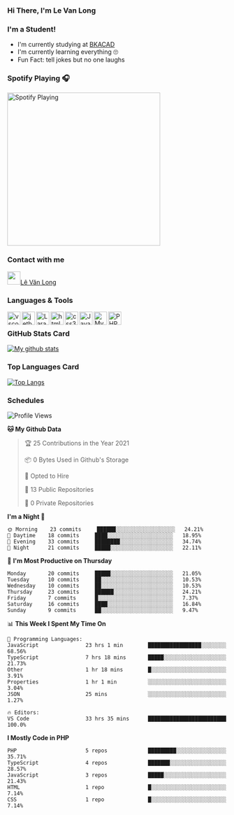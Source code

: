 ### Hi There, I'm Le Van Long 

### I'm a Student!
- I'm currently studying at [BKACAD](https://bkacad.edu.vn/)
- I'm currently learning everything 🙄
- Fun Fact: tell jokes but no one laughs

### Spotify Playing 🎧
[<img src="https://spotify-readme.hiiamlongdz.vercel.app/api/spotify-playing" alt="Spotify Playing" width="350" />](https://open.spotify.com/playlist/37i9dQZF1DX1e2VSJFudND)


### Contact with me

[<img src="https://img.icons8.com/dusk/64/000000/facebook-new--v2.png" width="30px"/>Lê Văn Long](https://www.facebook.com/HiiamLongdzz)

### Languages & Tools
<img align="left" alt="vscode" src="https://img.icons8.com/dusk/64/000000/visual-studio-code-2019.png" width="30px"/>
<img align="left" alt="jetbrain" src="https://camo.githubusercontent.com/8268dcfb76697dd53286590ec9b4385d7a0b89ce/68747470733a2f2f63646e2e6a7364656c6976722e6e65742f6e706d2f73696d706c652d69636f6e734076332f69636f6e732f6a6574627261696e732e737667" width="30px"/>
<img align="left" alt="Laravel" src="https://img.icons8.com/ios/50/000000/laravel.png" width="30px"/>
<img align="left" alt="html5" src="https://img.icons8.com/dusk/64/000000/html-5.png" width="30px"/>
<img align="left" alt="css3" src="https://img.icons8.com/dusk/64/000000/css3.png" width="30px"/>
<img align="left" alt="JavaScript" src="https://img.icons8.com/dusk/64/000000/javascript.png" width="30px"/>
<img align="left" alt="MySQL" src="https://img.icons8.com/ios-filled/50/000000/mysql-logo.png" width="30px"/>
<img align="left" alt="PHP" src="https://img.icons8.com/dusk/64/000000/php-logo.png" width="30px"/>

<br />

### GitHub Stats Card
[![My github stats](https://github-readme-stats.vercel.app/api?username=HiiamLongdz&show_icons=true)](https://github-readme-stats.vercel.app/api?username=HiiamLongdz&show_icons=true)

### Top Languages Card
[![Top Langs](https://github-readme-stats.vercel.app/api/top-langs/?username=HiiamLongdz&layout=compact)](https://github-readme-stats.vercel.app/api/top-langs/?username=HiiamLongdz&layout=compact)

### Schedules
<!--START_SECTION:waka-->
![Profile Views](http://img.shields.io/badge/Profile%20Views-2-blue)

**🐱 My Github Data** 

> 🏆 25 Contributions in the Year 2021
 > 
> 📦 0 Bytes Used in Github's Storage 
 > 
> 💼 Opted to Hire
 > 
> 📜 13 Public Repositories 
 > 
> 🔑 0 Private Repositories  
 > 
**I'm a Night 🦉** 

```text
🌞 Morning    23 commits     ██████░░░░░░░░░░░░░░░░░░░   24.21% 
🌆 Daytime    18 commits     ████░░░░░░░░░░░░░░░░░░░░░   18.95% 
🌃 Evening    33 commits     ████████░░░░░░░░░░░░░░░░░   34.74% 
🌙 Night      21 commits     █████░░░░░░░░░░░░░░░░░░░░   22.11%

```
📅 **I'm Most Productive on Thursday** 

```text
Monday       20 commits     █████░░░░░░░░░░░░░░░░░░░░   21.05% 
Tuesday      10 commits     ██░░░░░░░░░░░░░░░░░░░░░░░   10.53% 
Wednesday    10 commits     ██░░░░░░░░░░░░░░░░░░░░░░░   10.53% 
Thursday     23 commits     ██████░░░░░░░░░░░░░░░░░░░   24.21% 
Friday       7 commits      █░░░░░░░░░░░░░░░░░░░░░░░░   7.37% 
Saturday     16 commits     ████░░░░░░░░░░░░░░░░░░░░░   16.84% 
Sunday       9 commits      ██░░░░░░░░░░░░░░░░░░░░░░░   9.47%

```


📊 **This Week I Spent My Time On** 

```text
💬 Programming Languages: 
JavaScript               23 hrs 1 min        █████████████████░░░░░░░░   68.56% 
TypeScript               7 hrs 18 mins       █████░░░░░░░░░░░░░░░░░░░░   21.73% 
Other                    1 hr 18 mins        █░░░░░░░░░░░░░░░░░░░░░░░░   3.91% 
Properties               1 hr 1 min          ░░░░░░░░░░░░░░░░░░░░░░░░░   3.04% 
JSON                     25 mins             ░░░░░░░░░░░░░░░░░░░░░░░░░   1.27%

🔥 Editors: 
VS Code                  33 hrs 35 mins      █████████████████████████   100.0%

```

**I Mostly Code in PHP** 

```text
PHP                      5 repos             █████████░░░░░░░░░░░░░░░░   35.71% 
TypeScript               4 repos             ███████░░░░░░░░░░░░░░░░░░   28.57% 
JavaScript               3 repos             █████░░░░░░░░░░░░░░░░░░░░   21.43% 
HTML                     1 repo              █░░░░░░░░░░░░░░░░░░░░░░░░   7.14% 
CSS                      1 repo              █░░░░░░░░░░░░░░░░░░░░░░░░   7.14%

```



<!--END_SECTION:waka-->
